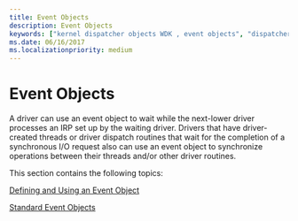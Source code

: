 ```yaml
---
title: Event Objects
description: Event Objects
keywords: ["kernel dispatcher objects WDK , event objects", "dispatcher objects WDK kernel , event objects", "event objects WDK kernel"]
ms.date: 06/16/2017
ms.localizationpriority: medium
---
```


# Event Objects





A driver can use an event object to wait while the next-lower driver processes an IRP set up by the waiting driver. Drivers that have driver-created threads or driver dispatch routines that wait for the completion of a synchronous I/O request also can use an event object to synchronize operations between their threads and/or other driver routines.

This section contains the following topics:

[Defining and Using an Event Object](defining-and-using-an-event-object.md)

[Standard Event Objects](standard-event-objects.md)

 

 




